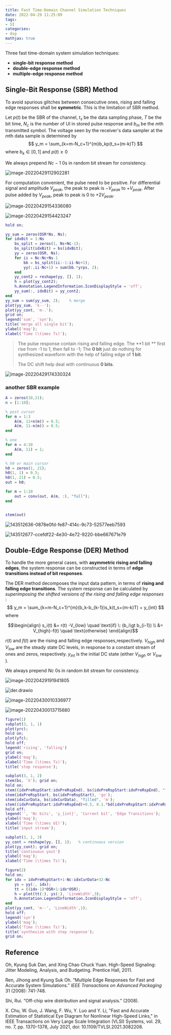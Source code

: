 ```yaml
---
title: Fast Time-Domain Channel Simulation Techniques
date: 2022-04-29 11:25:09
tags:
- SI
categories:
- dsp
mathjax: true
---
```


Three fast time-domain system simulation techniques: 

- **single-bit response method**
- **double-edge response method**
- **multiple-edge response method**



## Single-Bit Response (SBR) Method

To avoid spurious glitches between consecutive ones, rising and falling edge responses shall be **symmetric**. This is the limitation of SBR method.

 Let $p(t)$ be the SBR of the channel, $t_s$ be the data sampling phase, $T$ be the bit time, $N_c$ is the number of UI in stored pulse response and $b_m$ be the $m$th transmitted symbol. The voltage seen by the receiver's data sampler at the $m$th data sample is determined by
$$
y_m = \sum_{k=m-N_c+1}^{m}b_kp(t_s+(m-k)T)
$$
where $b_k \in [0, 1]$ and $p(t) \ge 0$

We always prepend $Nc-1$ 0s in random bit stream for consistency.

![image-20220429112902281](sbr-der/image-20220429112902281.png)

For computation convenient, the pulse need to be positive. For differential signal and amplitude $V_{peak}$,  the peak to peak is $-V_{peak}$ to $+V_{peak}$. After pulse added by $V_{peak}$, peak to peak is $0$ to $+2V_{peak}$. 

![image-20220429154336080](sbr-der/image-20220429154336080.png)

![image-20220429154423247](sbr-der/image-20220429154423247.png)

```matlab
hold on;

yy_sum = zeros(OSR*Ns, Ns);
for idxBit = 1:Ns
    bs_split = zeros(1, Ns+Nc-1);
    bs_split(idxBit) = bs(idxBit);
    yy = zeros(OSR, Ns);
    for ii = Nc:Nc+Ns-1
        bb = bs_split(ii:-1:ii-Nc+1);
        yy(:,ii-Nc+1) = sum(bb.*yrps, 2);
    end
    yy_cont2 = reshape(yy, [], 1);
    h = plot(yy_cont2);
    h.Annotation.LegendInformation.IconDisplayStyle = 'off';
    yy_sum(:, idxBit) = yy_cont2;
end
yy_sum = sum(yy_sum, 2);    % merge
plot(yy_sum, 'k--');
plot(yy_cont, 'm-.');
grid on;
legend('sum', 'syn');
title('merge all single bit');
ylabel('mag');
xlabel('Time (\times Ts)');
```

> The pulse response contain rising and falling edge. The **1 bit ** first rise from -1 to 1,  then fall to -1; The **0 bit** just do nothing for synthesized waveform with the help of falling edge of **1 bit**. 
>
> The DC shift help deal with continuous **0 bits**.



![image-20220429174330324](sbr-der/image-20220429174330324.png)



### another SBR example

```matlab
A = zeros(10,21);
n = [1:10];

% post cursor
for m = 1:3
    A(m, 11+n(m)) = 0.5;
    A(m, 11-n(m)) = 0.5;
end

% one
for m = 4:10
    A(m, 11) = 1;
end

% h0 or main cursor
h0 = zeros(1, 21);
h0(1, 1) = 0.5;
h0(1, 21) = 0.5;
out = h0;

for m = 1:10
    out = conv(out, A(m, :), "full");
end


stem(out)
```

![143512636-0878e0fd-fe87-414c-9c73-52577eeb7593](sbr-der/143512636-0878e0fd-fe87-414c-9c73-52577eeb7593.jpg)

![143512677-ccefdf22-4e30-4e72-9220-bbe667671e79](sbr-der/143512677-ccefdf22-4e30-4e72-9220-bbe667671e79.png)



## Double-Edge Response (DER) Method

To handle the more general cases, with **asymmetric rising and falling edges**, the system response can be constructed in terms of **edge transitions instead of bit responses**. 

The DER method decomposes the input data pattern, in terms of **rising and falling edge transitions**. The system response can be calculated by *superimposing the shifted versions of the rising and falling edge responses* :
$$
y_m = \sum_{k=m-N_c+1}^{m}(b_k-b_{k-1})s_k(t_s+(m-k)T) + y_{int}
$$
where

$$\begin{align}
s_i(t) &= r(t) -V_{low} \quad \text{if} \: (b_i\gt b_{i-1}) \\
&= V_{high}-f(t) \quad \text{otherwise}
\end{align}$$

$r(t)$ and $f(t)$ are the rising and falling edge responses,respectively.  $V_{high}$ and $V_{low}$ are the steady state DC levels, in response to a constant stream of ones and zeros, respectively. $y_{int}$ is the initial DC state (either $V_{high}$ or $V_{low}$ ).

We always prepend $Nc$ 0s in random bit stream for consistency.

![image-20220429191941805](sbr-der/image-20220429191941805.png)

![der.drawio](sbr-der/der.drawio.svg)

![image-20220430010336977](sbr-der/image-20220430010336977.png)

![image-20220430013715680](sbr-der/image-20220430013715680.png)

```matlab
figure(1)
subplot(3, 1, 1)
plot(yrc); 
hold on;
plot(yfc); 
hold off;
legend('rising', 'falling')
grid on;
ylabel('mag');
xlabel('Time (\times Ts)');
title('step response');

subplot(3, 1, 2)
stem(bs, 'k'); grid on;
hold on;
stem((idxPreRspStart:idxPreRspEnd), bs(idxPreRspStart:idxPreRspEnd), "filled", 'r');
stem(idxPreRspStart, bs(idxPreRspStart), 'go');
stem(idxCurData, bs(idxCurData), "filled", 'm');
stem((idxPreRspStart:idxPreRspEnd)+0.5, 0.1.*bd(idxPreRspStart:idxPreRspEnd), 'bd-.');
hold off;
legend('', 'Nc bits', 'y_{int}', 'Current bit', 'Edge Transitions');
ylabel('mag');
xlabel('Time (\times UI)');
title('input stream');

subplot(3, 1, 3)
yy_cont = reshape(yy, [], 1);   % continuous version
plot(yy_cont); grid on;
title('continuous yout')
ylabel('mag');
xlabel('Time (\times Ts)');

figure(2)
hold on;
for idx = idxPreRspStart+1-Nc:idxCurData+32-Nc
    ys = yy(:, idx);
    tt = ((idx-1)*OSR+1:idx*OSR);
    h = plot(tt(:), ys(:), 'LineWidth',3);
    h.Annotation.LegendInformation.IconDisplayStyle = 'off';
end
plot(yy_cont, 'm--', 'LineWidth',1); 
hold off;
legend('syn')
ylabel('mag');
xlabel('Time (\times Ts)');
title('synthesize with step response');
grid on;
```



## Reference

Oh, Kyung Suk Dan, and Xing Chao Chuck Yuan. High-Speed Signaling: Jitter Modeling, Analysis, and Budgeting. Prentice Hall, 2011.

Ren, Jihong and Kyung Suk Oh. “Multiple Edge Responses for Fast and Accurate System Simulations.” *IEEE Transactions on Advanced Packaging* 31 (2008): 741-748.

Shi, Rui. “Off-chip wire distribution and signal analysis.” (2008).

X. Chu, W. Guo, J. Wang, F. Wu, Y. Luo and Y. Li, "Fast and Accurate Estimation of Statistical Eye Diagram for Nonlinear High-Speed Links," in IEEE Transactions on Very Large Scale Integration (VLSI) Systems, vol. 29, no. 7, pp. 1370-1378, July 2021, doi: 10.1109/TVLSI.2021.3082208.
